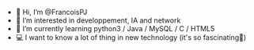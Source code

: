 - 👋 Hi, I’m @FrancoisPJ
- 👀 I’m interested in developpement, IA and network
- 🌱 I’m currently learning python3 / Java / MySQL / C / HTML5
- 💻 I want to know a lot of thing in new technology (it's so fascinating🫡)
<!---
- 💞️ I’m looking to collaborate on ...
- 📫 How to reach me
--->
<!---
FrancoisPJ/FrancoisPJ is a ✨ special ✨ repository because its `README.md` (this file) appears on your GitHub profile.
You can click the Preview link to take a look at your changes.
--->
